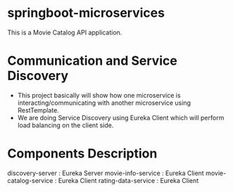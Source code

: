 # springboot-microservices
This is a Movie Catalog API application.

# Communication and Service Discovery
- This project basically will show how one microservice is interacting/communicating with another microservice using RestTemplate.
- We are doing Service Discovery using Eureka Client which will perform load balancing on the client side.

# Components Description
discovery-server : Eureka Server
movie-info-service : Eureka Client
movie-catalog-service : Eureka Client
rating-data-service : Eureka Client
